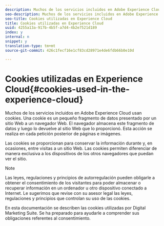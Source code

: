 ```yaml
---
description: Muchos de los servicios incluidos en Adobe Experience Cloud usan cookies. Una cookie es un pequeño fragmento de datos presentado por un sitio Web a un navegador Web. El navegador almacena este fragmento de datos y luego lo devuelve al sitio Web que lo proporcionó. Esta acción se realiza en cada petición posterior de páginas e imágenes.
seo-description: Muchos de los servicios incluidos en Adobe Experience Cloud usan cookies. Una cookie es un pequeño fragmento de datos presentado por un sitio Web a un navegador Web. El navegador almacena este fragmento de datos y luego lo devuelve al sitio Web que lo proporcionó. Esta acción se realiza en cada petición posterior de páginas e imágenes.
seo-title: Cookies utilizadas en Experience Cloud
title: Cookies utilizadas en Experience Cloud
uuid: 4255a13a-917b-4b5f-a7d4-4b2e7521d189
index: y
internal: n
snippet: y
translation-type: tm+mt
source-git-commit: 426c1fecf16e1cf83cd28971e4de6fdb66b0e10d

---
```



# Cookies utilizadas en Experience Cloud{#cookies-used-in-the-experience-cloud}

Muchos de los servicios incluidos en Adobe Experience Cloud usan cookies. Una cookie es un pequeño fragmento de datos presentado por un sitio Web a un navegador Web. El navegador almacena este fragmento de datos y luego lo devuelve al sitio Web que lo proporcionó. Esta acción se realiza en cada petición posterior de páginas e imágenes.

Las cookies se proporcionan para conservar la información durante y, en ocasiones, entre visitas a un sitio Web. Las cookies permiten diferenciar de manera exclusiva a los dispositivos de los otros navegadores que puedan ver el sitio.

>[!NOTE]
>
>Las leyes, regulaciones y principios de autorregulación pueden obligarle a obtener el consentimiento de los visitantes para poder almacenar o recuperar información en un ordenador u otro dispositivo conectado a Internet. Le sugerimos que revise con su asesor legal las leyes, regulaciones y principios que controlan su uso de las cookies.

En esta documentación se describen las cookies utilizadas por Digital Marketing Suite. Se ha preparado para ayudarle a comprender sus obligaciones referentes al consentimiento.
